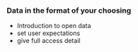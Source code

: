 ### Data in the format of your choosing
- Introduction to open data
- set user expectations
- give full access detail
